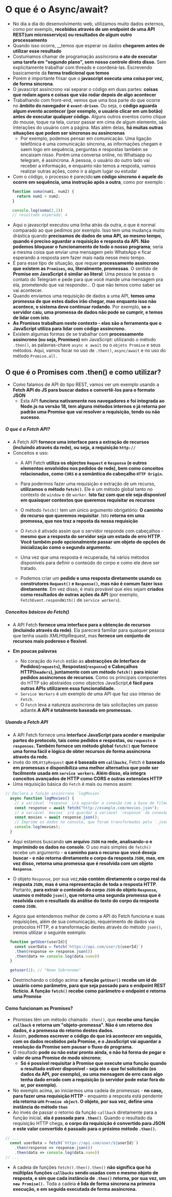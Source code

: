 # O que é o Async/await?

- No dia a dia do desenvolvimento web, utilizamos muito dados externos, como por exemplo, __recebidos através de um endpoint de uma API REST(um microsserviço) ou resultados de algum outro processamento__
- Quando isso ocorre, __temos que esperar os dados **chegarem antes de utilizar esse resultado**
- Costumamos chamar de programação assíncrona __o ato de executar uma tarefa em "segundo plano", sem nosso controle direto disso.__ Sem explicitamente trabalhar com threads e coordená-las. Escrevendo basicamente da __forma tradicional que temos__
- Porém é importante frisar que o __javascript executa uma coisa por vez, de forma síncrona__.
- O javascript assíncrono vai separar o código em duas partes: __coisas que rodam agora e coisas que vão rodar depois de algo acontecer__
- Trabalhando com front-end, vemos que uma boa parte do que ocorre no __âmbito do navegador é `event-driven`__. Ou seja, o __código aguarda algum evento acontecer (por exemplo, o usuário clicar em um botão) antes de executar qualquer código.__ Alguns outros eventos como clique do mouse, toque na tela, cursor passar em cima de algum elemento, são interações do usuário com a página. Mas além delas, __há muitas outras situações que podem ser síncronas ou assíncronas__
  - Por exemplo, podemos pensar em comunicação. Uma ligação telefônica é uma comunicação síncrona, as informações chegam e saem logo em sequência, perguntas e respostas também se encaixam nisso. Porém uma conversa online, no Whatsapp ou telegram, é assíncrona. A pessoa, o usuário do outro lado vai receber a informação, e enquanto não temos a resposta, vamos realizar outras ações, como ir a algum lugar ou estudar
- Com o código, o processo é parecido:__um código síncrono é aquele de ocorre em sequência, uma instrução após a outra__, como por exemplo :
 
 ```javascript
    function soma(num1, num2) {
      return num1 + num2;
    }

    console.log(soma(2,2))
    // resultado esperado: 4
 ```

- Aqui o javascript executou uma linha atrás da outra, o que é normal comparado ao que pedimos por exemplo. Isso tem uma mudança muito drástica quando __precisamos de dados de uma API, ao mesmo tempo, quando é preciso aguardar a requisição e resposta da API. Não podemos bloquear o funcionamento de todo o nosso programa__; seria a mesma coisa que enviar uma mensagem pelo WhatsApp e ficar esperando a resposta sem fazer mais nada nesse meio tempo.
- É para esse tipo de situação, que requer __processamento assíncrono que existem as `Promises`, ou, literalmente, promessas__. O sentido de __Promise em JavaScript é similar ao literal__: Uma pessoa te passa o contato do Telegram e pede para que você mande uma mensagem pra ela, prometendo que vai responder... O que não temos como saber se vai acontecer.
- Quando enviamos uma requisição de dados a uma API, __temos uma promessa de que estes dados irão chegar, mas enquanto isso não acontece, o sistema deve continuar rodando__. Por exemplo, __se o servidor caiu, uma promessa de dados não pode se cumprir, e temos de lidar com isto__.
- __As Promises trabalham neste contexto - elas são a ferramenta que o JavaScript utiliza para lidar com código assíncrono.__
- Existem algumas formas de se trabalhar com __processamento assíncrono (ou seja, Promises)__ em JavaScript: utilizando o método `.then()`, as palavras-chave `async e await` ou o `objeto Promise` e seus métodos. Aqui, vamos focar no uso de `.then()`, `async/await` e no uso do método `Promise.all.`

## O que é o Promises com .then() e como utilizar?

- Como falamos de API do tipo REST, vamos ver um exemplo usando a __Fetch API do JS para buscar dados e convertê-los para o formato JSON__ 
  - Esta API __funciona nativamente nos navegadores e foi integrada ao Node.js na versão 18, tem alguns métodos internos e já retorna por padrão uma Promise que vai resolver a requisição, tendo ou não sucesso.__

##### O que é a Fetch API?

- A Fetch API __fornece uma interface para a extração de recursos (incluindo através da rede), ou seja, a requisição `http://`__
- Conceitos e uso:
  - A API Fetch __utiliza os objectos `Request` e `Response` (e outros elementos envolvidos nos pedidos de rede), bem como conceitos relacionados, como `CORS` e a semântica do cabeçalho `HTTP Origin`.__ 
  - Para podermos fazer uma requisição e extração de um recurso, __utilizamos o método `fetch()`__. Ele é um método global tanto no contexto de `window` e de `worker`. __Isto faz com que ele seja disponível em quaisquer contextos que queremos requisitar os recursos__
  - O método `fetch()` tem um único argumento obrigatório: __O caminho do recurso que queremos requisitar__. Isto __retorna em uma promessa, que nos traz a reposta da nossa requisição__
  - O `Fetch` é ativado assim que o servidor responde com cabeçalhos - __mesmo que a resposta do servidor seja um estado de erro HTTP. Você também pode opcionalmente passar um objeto de opções de inicialização como o segundo argumento.__
  - Uma vez que uma resposta é recuperada, há vários métodos disponíveis para definir o conteúdo do corpo e como ele deve ser tratado.

  - Podemos criar um __pedido e uma resposta diretamente usando os construtores `Request()` e `Response()`, mas não é comum fazer isso diretamente__. Em vez disso, é mais provável que eles sejam __criados como resultados de outras ações da API__ (por exemplo, `FetchEvent.respondWith()` de `service workers`).

##### Conceitos básicos do Fetch()

- A API Fetch __fornece uma interface para a obtenção de recursos (incluindo através da rede)__. Ela parecerá familiar para qualquer pessoa que tenha usado XMLHttpRequest, mas __fornece um conjunto de recursos mais poderoso e flexível__.

- __Em poucas palavras__
  - No coração do `Fetch` estão as __abstracções de Interface de Pedidos(`requests`), Respostas(`response`) e Cabeçalhos HTTP(`headers`), juntamente com um método `fetch()` para iniciar pedidos assíncronos de recursos__. Como os principais componentes do HTTP são abstraídos como objectos JavaScript,__é fácil para outras APIs utilizarem essa funcionalidade.__
  - `Service Workers` é um exemplo de uma API que faz uso intenso de `Fetch`.
  - O `Fetch` leva a natureza assíncrona de tais solicitações um passo adiante.__A API é totalmente baseada em promessas.__

##### Usando a Fetch API

- A API Fetch fornece uma __interface JavaScript para aceder e manipular partes do protocolo, tais como pedidos e respostas, ou `requests` e `responses`. Também fornece um método global `fetch()` que fornece uma forma fácil e lógica de obter recursos de forma assíncrona através da rede.__
- invés do `XMLHttpRequest` __que é baseada em `callbacks`__, Fetch é __baseado em promessas e disponibiliza uma melhor alternativa que pode ser facilmente usada em `service workers`. Além disso, ela integra conceitos avançados de HTTP como CORS e outras extensões HTTP__
- Uma requisição básica do `Fetch` é mais ou menos assim:

```javascript
// Declara a função assíncrona `logMovies`
  async function logMovies() {
    // a variável `response` irá aguardar a conexão com a base de filmes `movies.json`
    const response = await fetch("http://example.com/movies.json");
    // a variável `movies` irá guardar a variável `response` da conexão em formato `json`
    const movies = await response.json();
    // Imprime os dados no console, que foram transformados pelo `.json()`
    console.log(movies);
  }
```

- Aqui estamos buscando __um arquivo `JSON` na rede, analisando-o e imprimindo os dados no console__. O uso mais simples de `fetch()` recebe um argumento - __o caminho para o recurso que você deseja buscar - e não retorna diretamente o corpo da resposta `JSON`, mas, em vez disso, retorna uma promessa que é resolvida com um objeto `Response`.__

- O objeto `Response`, por sua vez,__não contém diretamente o corpo real da resposta `JSON`, mas é uma representação de toda a resposta HTTP__. Portanto, __para extrair o conteúdo do corpo `JSON` do objeto `Response`, usamos o método `json()`, que retorna uma segunda promessa que é resolvida com o resultado da análise do texto do corpo da resposta como `JSON`.__

- Agora que entendemos melhor de como a API do Fetch funciona e suas requisições, além de sua comunicação, requerimento de dados via protocolos HTTP, e a transformação destes através do método `json()`, iremos utilizar o seguinte exemplo:

```javascript
  function getUser(userId){
    const userData = fetch(`https://api.com/user/${userId}`)
    .then(response => response.json())
    .then(data => console.log(data.name))
  }

  getuser(1); // "Nome Sobrenome"
```

- Destrinchando o código acima: __a função `getUser()` recebe um id de usuário como parâmetro, para que seja passado para o endpoint REST fictício. A função `fetch()` recebe como parâmetro o endpoint e retorna uma Promise__

#### Como funcionam as Promises?

- Promises têm um método chamado `.then()`, que __recebe uma função `callback` e retorna um "objeto-promessa". Não é um retorno dos dados, é a promessa do retorno destes dados.__
- Assim, __podemos escrever o código do que irá acontecer em seguida, com os dados recebidos pela Promise, e o JavaScript vai aguardar a resolução da Promise sem pausar o fluxo do programa.__
- O resultado __pode ou não estar pronto ainda, e não há forma de pegar o valor de uma Promise de modo síncrono__; 
  - __Só é possível requisitar à Promise que execute uma função quando o resultado estiver disponível - seja ele o que foi solicitado (os dados da API, por exemplo), ou uma mensagem de erro caso algo tenha dado errado com a requisição (o servidor pode estar fora do ar, por exemplo).__
- No exemplo acima, ao iniciarmos uma cadeia de promessas - __no caso, para fazer uma requisição HTTP__ - enquanto a resposta está pendente __ela retorna um `Promise object`. O objeto, por sua vez, define uma instância do método `then`__
- Ao invés de passar o retorno da função `callback` diretamente para a função inicial, __ela é passada para `.then()`__. Quando o resultado da requisição HTTP chega, __o corpo da requisição é convertido para JSON e este valor convertido é passado para o próximo método `.then()`.__

```javascript
// ...
  const userData = fetch(`https://api.com/user/${userId}`)
    .then(response => response.json())
    .then(data => console.log(data.name))
// ...
```

- A cadeia de funções `fetch().then().then()` __não significa que há múltiplas funções `callbacks` sendo usadas com o mesmo objeto de resposta, e sim que cada instância de `.then()` retorna, por sua vez, um `new Promise().`__ Toda a cadeia __é lida de forma síncrona na primeira execução, e em seguida executada de forma assíncrona.__
